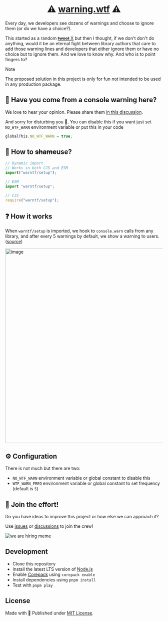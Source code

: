 <h1 align="center">⚠️ <a href="https://warning.wtf">warning.wtf</a> ⚠️ </h1>

Every day, we developers see dozens of warnings and choose to ignore them (or do we have a choice?).

This started as a random [~~tweet~~ X](https://twitter.com/_pi0_/status/1750958827359351155) but then I thought, if we don't
don't do anything, would it be an eternal fight between library authors that care to add those warning lines and developers that
either ignore them or have no choice but to ignore them. And we love to know why. And who is to point fingers to?

> [!NOTE]
> The proposed solution in this project is only for fun not intended to be used in any production package.

## 🙇 Have you come from a console warning here?

We love to hear your opinion. Please share them [in this discussion](https://github.com/pi0/warning.wtf/discussions/1).

And sorry for disturbing you 🙇. You can disable this if you want just set `NO_WTF_WARN` environment variable or put this in your code

```js
globalThis.NO_WTF_WARN = true;
```

## 🧙 How to ~~shame~~use?

```js
// Dynamic import
// Works in both CJS and ESM
import("warntf/setup");

// ESM
import "warntf/setup";

// CJS
require("warntf/setup");
```

## ❓ How it works

When `warntf/setup` is imported, we hook to `console.warn` calls from any library, and after every 5 warnings by default, we show a warning to users. ([source](./src/index.ts))

<img width="621" alt="image" src="https://github.com/pi0/warning.wtf/assets/5158436/927d402a-cd5a-4539-b210-f495200269a7">

## ⚙️ Configuration

There is not much but there are two:

- `NO_WTF_WARN` environment variable or global constant to disable this
- `WTF_WARN_FREQ` environment variable or global constant to set frequency (default is `5`)

## 🙌 Join the effort!

Do you have ideas to improve this project or how else we can approach it?

Use [issues](https://github.com/pi0/warning.wtf/issues) or [discussions](https://github.com/pi0/warning.wtf/discussions) to join the crew!

![we are hiring meme](https://media.makeameme.org/created/were-hiring-n9g2al.jpg)

## Development

- Clone this repository
- Install the latest LTS version of [Node.js](https://nodejs.org/en/)
- Enable [Corepack](https://github.com/nodejs/corepack) using `corepack enable`
- Install dependencies using `pnpm install`
- Test with `pnpm play`

## License

Made with 💛 Published under [MIT License](./LICENSE).
